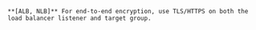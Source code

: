     **[ALB, NLB]** For end-to-end encryption, use TLS/HTTPS on both the load balancer listener and target group.